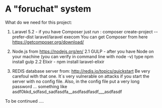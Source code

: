 # A "foruchat" system

What do we need for this project:
1. Laravel 5.2 - if you have Composer just run : composer create-project --prefer-dist laravel/laravel execom
   You can get Composer from here https://getcomposer.org/download/

2. Node.js from https://nodejs.org/en/
   2.1 GULP - after you have Node on your machine (you can verify in command line with node -v) type npm install gulp
   2.2 Elixir - npm install laravel-elixir

3. REDIS database server from: http://redis.io/topics/quickstart
   Be very carefoul with that one. It`s very vulnerable on attacks if you start the server with no config file.
   Also, in the config file put a very long password ... something like asdf0kkd_sdfasd_sadfasdfa__asdfasdfasdf___asdfasdf

To be continued ....

